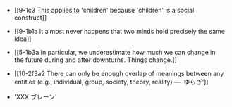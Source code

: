 - [[9-1c3 This applies to 'children' because 'children' is a social construct]]

- [[9-1b1a It almost never happens that two minds hold precisely the same idea]]
- [[5-1b3a In particular, we underestimate how much we can change in the future during and after downturns. Things change.]]
- [[10-2f3a2 There can only be enough overlap of meanings between any entities (e.g., individual, group, society, theory, reality) — ‘ゆらぎ’]]

- 'XXX ブレーン'
